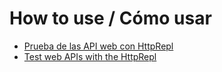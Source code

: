 # How to use / Cómo usar

- [Prueba de las API web con HttpRepl](https://learn.microsoft.com/es-es/aspnet/core/web-api/http-repl/?view=aspnetcore-7.0&tabs=windows)
- [Test web APIs with the HttpRepl](https://learn.microsoft.com/en-us/aspnet/core/web-api/http-repl/?view=aspnetcore-7.0&tabs=windows)
